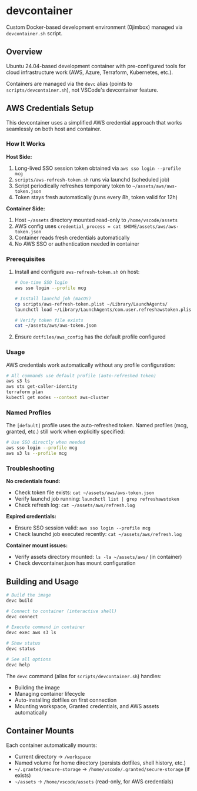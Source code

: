 # devcontainer

Custom Docker-based development environment (0jimbox) managed via `devcontainer.sh` script.

## Overview

Ubuntu 24.04-based development container with pre-configured tools for cloud infrastructure work (AWS, Azure, Terraform, Kubernetes, etc.).

Containers are managed via the `devc` alias (points to `scripts/devcontainer.sh`), not VSCode's devcontainer feature.

## AWS Credentials Setup

This devcontainer uses a simplified AWS credential approach that works seamlessly on both host and container.

### How It Works

**Host Side:**
1. Long-lived SSO session token obtained via `aws sso login --profile mcg`
2. `scripts/aws-refresh-token.sh` runs via launchd (scheduled job)
3. Script periodically refreshes temporary token to `~/assets/aws/aws-token.json`
4. Token stays fresh automatically (runs every 8h, token valid for 12h)

**Container Side:**
1. Host `~/assets` directory mounted read-only to `/home/vscode/assets`
2. AWS config uses `credential_process = cat $HOME/assets/aws/aws-token.json`
3. Container reads fresh credentials automatically
4. No AWS SSO or authentication needed in container

### Prerequisites

1. Install and configure `aws-refresh-token.sh` on host:
   ```bash
   # One-time SSO login
   aws sso login --profile mcg
   
   # Install launchd job (macOS)
   cp scripts/aws-refresh-token.plist ~/Library/LaunchAgents/
   launchctl load ~/Library/LaunchAgents/com.user.refreshawstoken.plist
   
   # Verify token file exists
   cat ~/assets/aws/aws-token.json
   ```

2. Ensure `dotfiles/aws_config` has the default profile configured

### Usage

AWS credentials work automatically without any profile configuration:

```bash
# All commands use default profile (auto-refreshed token)
aws s3 ls
aws sts get-caller-identity
terraform plan
kubectl get nodes --context aws-cluster
```

### Named Profiles

The `[default]` profile uses the auto-refreshed token. Named profiles (mcg, granted, etc.) still work when explicitly specified:

```bash
# Use SSO directly when needed
aws sso login --profile mcg
aws s3 ls --profile mcg
```

### Troubleshooting

**No credentials found:**
- Check token file exists: `cat ~/assets/aws/aws-token.json`
- Verify launchd job running: `launchctl list | grep refreshawstoken`
- Check refresh log: `cat ~/assets/aws/refresh.log`

**Expired credentials:**
- Ensure SSO session valid: `aws sso login --profile mcg`
- Check launchd job executed recently: `cat ~/assets/aws/refresh.log`

**Container mount issues:**
- Verify assets directory mounted: `ls -la ~/assets/aws/` (in container)
- Check devcontainer.json has mount configuration

## Building and Usage

```bash
# Build the image
devc build

# Connect to container (interactive shell)
devc connect

# Execute command in container
devc exec aws s3 ls

# Show status
devc status

# See all options
devc help
```

The `devc` command (alias for `scripts/devcontainer.sh`) handles:
- Building the image
- Managing container lifecycle
- Auto-installing dotfiles on first connection
- Mounting workspace, Granted credentials, and AWS assets automatically

## Container Mounts

Each container automatically mounts:
- Current directory → `/workspace`
- Named volume for home directory (persists dotfiles, shell history, etc.)
- `~/.granted/secure-storage` → `/home/vscode/.granted/secure-storage` (if exists)
- `~/assets` → `/home/vscode/assets` (read-only, for AWS credentials)
